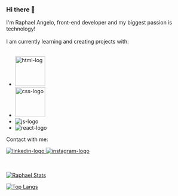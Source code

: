 ### Hi there 👋

I'm Raphael Angelo, front-end developer and my biggest passion is technology!
<br>
<br>
I am currently learning and creating projects with:
<br>
<br> 
  - <img src="https://img.shields.io/badge/HTML5-E34F26?style=for-the-badge&logo=html5&logoColor=white" alt="html-log" width="80px"/>
  - <img src="https://img.shields.io/badge/CSS3-1572B6?style=for-the-badge&logo=css3&logoColor=white" alt="css-logo" width="80px"/>
  - <img src="https://img.shields.io/badge/JavaScript-F7DF1E?style=for-the-badge&logo=javascript&logoColor=black" alt="js-logo"/>
  - <img src="https://img.shields.io/badge/React-20232A?style=for-the-badge&logo=react&logoColor=61DAFB" alt="react-logo"/>

  Contact with me:

<a href="https://www.linkedin.com/in/raphael-augusto-788a22148/" target="_blank">
  <img src="https://img.shields.io/badge/LinkedIn-0077B5?style=for-the-badge&logo=linkedin&logoColor=white" alt="linkedin-logo" margin-left="10px"/>
<a/>
<a href="https://www.instagram.com/ribeiro_rapha/" target="_blank">
  <img src="https://img.shields.io/badge/Instagram-E4405F?style=for-the-badge&logo=instagram&logoColor=white" alt="instagram-logo"/>
</a>
<br />
<br />
<br />

[![Raphael Stats](https://github-readme-stats.vercel.app/api?username=Raphael-Angelo&theme=dracula)](https://github.com/anuraghazra/github-readme-stats)

[![Top Langs](https://github-readme-stats.vercel.app/api/top-langs/?username=Raphael-Angelo&layout=compact&theme=dracula)](https://github.com/anuraghazra/github-readme-stats)
